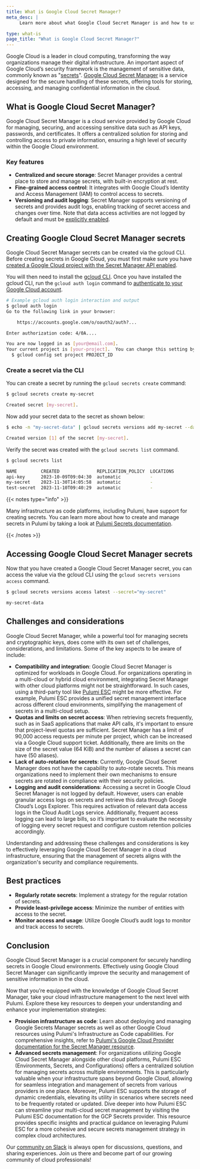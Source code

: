 ```yaml
---
title: What is Google Cloud Secret Manager?
meta_desc: |
     Learn more about what Google Cloud Secret Manager is and how to use it.

type: what-is
page_title: "What is Google Cloud Secret Manager?"
---
```


Google Cloud is a leader in cloud computing, transforming the way organizations manage their digital infrastructure. An important aspect of Google Cloud’s security framework is the management of sensitive data, commonly known as "[secrets](/what-is/what-is-secrets-management/)". [Google Cloud Secret Manager](https://cloud.google.com/secret-manager) is a service designed for the secure handling of these secrets, offering tools for storing, accessing, and managing confidential information in the cloud.

## What is Google Cloud Secret Manager?

Google Cloud Secret Manager is a cloud service provided by Google Cloud for managing, securing, and accessing sensitive data such as API keys, passwords, and certificates. It offers a centralized solution for storing and controlling access to private information, ensuring a high level of security within the Google Cloud environment.

### Key features

- **Centralized and secure storage**: Secret Manager provides a central place to store and manage secrets, with built-in encryption at rest.
- **Fine-grained access control**: It integrates with Google Cloud’s Identity and Access Management (IAM) to control access to secrets.
- **Versioning and audit logging**: Secret Manager supports versioning of secrets and provides audit logs, enabling tracking of secret access and changes over time. Note that data access activities are not logged by default and must be [explicitly enabled](https://cloud.google.com/logging/docs/audit/configure-data-access#config-console-enable).

## Creating Google Cloud Secret Manager secrets

Google Cloud Secret Manager secrets can be created via the gcloud CLI. Before creating secrets in Google Cloud, you must first make sure you have [created a Google Cloud project with the Secret Manager API enabled](https://cloud.google.com/secret-manager/docs/configuring-secret-manager).

You will then need to install the [gcloud CLI](https://cloud.google.com/cli). Once you have installed the gcloud CLI, run the `gcloud auth login` command to [authenticate to your Google Cloud account](https://cloud.google.com/sdk/gcloud/reference/auth/login).

```bash
# Example gcloud auth login interaction and output
$ gcloud auth login
Go to the following link in your browser:

    https://accounts.google.com/o/oauth2/auth?...

Enter authorization code: 4/0A....

You are now logged in as [your@email.com].
Your current project is [your-project].  You can change this setting by running:
  $ gcloud config set project PROJECT_ID
```

### Create a secret via the CLI

You can create a secret by running the `gcloud secrets create` command:

```bash
$ gcloud secrets create my-secret

Created secret [my-secret].
```

Now add your secret data to the secret as shown below:

```bash
$ echo -n "my-secret-data" | gcloud secrets versions add my-secret --data-file=-

Created version [1] of the secret [my-secret].
```

Verify the secret was created with the `gcloud secrets list` command.

```bash
$ gcloud secrets list

NAME         CREATED              REPLICATION_POLICY  LOCATIONS
api-key      2023-10-09T09:04:30  automatic           -
my-secret    2023-11-30T14:05:58  automatic           -
test-secret  2023-11-10T09:40:29  automatic           -
```

{{< notes type="info" >}}

Many infrastructure as code platforms, including Pulumi, have support for creating secrets. You can learn more about how to create and manage secrets in Pulumi by taking a look at [Pulumi Secrets documentation](/docs/concepts/secrets/).

{{< /notes >}}

## Accessing Google Cloud Secret Manager secrets

Now that you have created a Google Cloud Secret Manager secret, you can access the value via the gcloud CLI using the `gcloud secrets versions access` command.

```bash
$ gcloud secrets versions access latest --secret="my-secret"

my-secret-data
```

## Challenges and considerations

Google Cloud Secret Manager, while a powerful tool for managing secrets and cryptographic keys, does come with its own set of challenges, considerations, and limitations. Some of the key aspects to be aware of include:

- **Compatibility and integration**: Google Cloud Secret Manager is optimized for workloads in Google Cloud. For organizations operating in a multi-cloud or hybrid cloud environment, integrating Secret Manager with other cloud platforms might not be straightforward. In such cases, using a third-party tool like [Pulumi ESC](/docs/pulumi-cloud/esc/) might be more effective. For example, Pulumi ESC provides a unified secret management interface across different cloud environments, simplifying the management of secrets in a multi-cloud setup.
- **Quotas and limits on secret access**: When retrieving secrets frequently, such as in SaaS applications that make API calls, it's important to ensure that project-level quotas are sufficient. Secret Manager has a limit of 90,000 access requests per minute per project, which can be increased via a Google Cloud support ticket. Additionally, there are limits on the size of the secret value (64 KiB) and the number of aliases a secret can have (50 aliases).
- **Lack of auto-rotation for secrets**: Currently, Google Cloud Secret Manager does not have the capability to auto-rotate secrets. This means organizations need to implement their own mechanisms to ensure secrets are rotated in compliance with their security policies.
- **Logging and audit considerations**: Accessing a secret in Google Cloud Secret Manager is not logged by default. However, users can enable granular access logs on secrets and retrieve this data through Google Cloud’s Logs Explorer. This requires activation of relevant data access logs in the Cloud Audit Logs service. Additionally, frequent access logging can lead to large bills, so it’s important to evaluate the necessity of logging every secret request and configure custom retention policies accordingly.

Understanding and addressing these challenges and considerations is key to effectively leveraging Google Cloud Secret Manager in a cloud infrastructure, ensuring that the management of secrets aligns with the organization's security and compliance requirements.

## Best practices

- **Regularly rotate secrets**: Implement a strategy for the regular rotation of secrets.
- **Provide least-privilege access**: Minimize the number of entities with access to the secret.
- **Monitor access and usage**: Utilize Google Cloud’s audit logs to monitor and track access to secrets.

## Conclusion

Google Cloud Secret Manager is a crucial component for securely handling secrets in Google Cloud environments. Effectively using Google Cloud Secret Manager can significantly improve the security and management of sensitive information in the cloud.

Now that you’re equipped with the knowledge of Google Cloud Secret Manager, take your cloud infrastructure management to the next level with Pulumi. Explore these key resources to deepen your understanding and enhance your implementation strategies:

- **Provision infrastructure as code**: Learn about deploying and managing Google Secrets Manager secrets as well as other Google Cloud resources using Pulumi's Infrastructure as Code capabilities. For comprehensive insights, refer to [Pulumi's Google Cloud Provider documentation for the Secret Manager resource](/registry/packages/google-native/api-docs/secretmanager/v1/secret/).
- **Advanced secrets management**: For organizations utilizing Google Cloud Secret Manager alongside other cloud platforms, Pulumi ESC (Environments, Secrets, and Configurations) offers a centralized solution for managing secrets across multiple environments. This is particularly valuable when your infrastructure spans beyond Google Cloud, allowing for seamless integration and management of secrets from various providers in one place. Moreover, Pulumi ESC supports the storage of dynamic credentials, elevating its utility in scenarios where secrets need to be frequently rotated or updated. Dive deeper into how Pulumi ESC can streamline your multi-cloud secret management by visiting the Pulumi ESC documentation for the GCP Secrets provider. This resource provides specific insights and practical guidance on leveraging Pulumi ESC for a more cohesive and secure secrets management strategy in complex cloud architectures.

Our [community on Slack](https://slack.pulumi.com/) is always open for discussions, questions, and sharing experiences. Join us there and become part of our growing community of cloud professionals!
